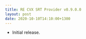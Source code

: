 ```yaml
---
title: RE CVX SRT Provider v0.9.0.0
layout: post
date: 2020-10-10T14:10:00+1300
---
```

* Initial release.

